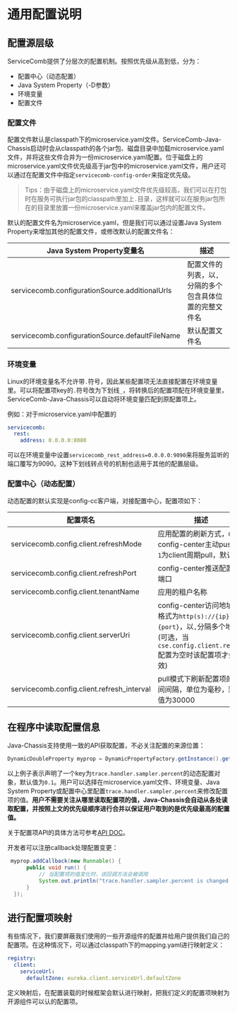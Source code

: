# 通用配置说明

## 配置源层级

ServiceComb提供了分层次的配置机制。按照优先级从高到低，分为：
* 配置中心（动态配置）
* Java System Property（-D参数）
* 环境变量
* 配置文件

### 配置文件

配置文件默认是classpath下的microservice.yaml文件。ServiceComb-Java-Chassis启动时会从classpath的各个jar包、磁盘目录中加载microservice.yaml文件，并将这些文件合并为一份microservice.yaml配置。位于磁盘上的microservice.yaml文件优先级高于jar包中的microservice.yaml文件，用户还可以通过在配置文件中指定`servicecomb-config-order`来指定优先级。

> Tips：由于磁盘上的microservice.yaml文件优先级较高，我们可以在打包时在服务可执行jar包的classpath里加上`.`目录，这样就可以在服务jar包所在的目录里放置一份microservice.yaml来覆盖jar包内的配置文件。

默认的配置文件名为microservice.yaml，但是我们可以通过设置Java System Property来增加其他的配置文件，或修改默认的配置文件名：

|Java System Property变量名|描述|
|---|---|
|servicecomb.configurationSource.additionalUrls|配置文件的列表，以`,`分隔的多个包含具体位置的完整文件名|
|servicecomb.configurationSource.defaultFileName|默认配置文件名|

### 环境变量

Linux的环境变量名不允许带`.`符号，因此某些配置项无法直接配置在环境变量里。可以将配置项key的`.`符号改为下划线`_`，将转换后的配置项配在环境变量里，ServiceComb-Java-Chassis可以自动将环境变量匹配到原配置项上。

例如：对于microservice.yaml中配置的
```yaml
servicecomb:
  rest:
    address: 0.0.0.0:8080
```
可以在环境变量中设置`servicecomb_rest_address=0.0.0.0:9090`来将服务监听的端口覆写为9090。这种下划线转点号的机制也适用于其他的配置层级。

### 配置中心（动态配置）

动态配置的默认实现是config-cc客户端，对接配置中心，配置项如下：

|配置项名|描述|
|---|---|
|servicecomb.config.client.refreshMode|应用配置的刷新方式，`0`为config-center主动push，`1`为client周期pull，默认为`0`|
|servicecomb.config.client.refreshPort|config-center推送配置的端口|
|servicecomb.config.client.tenantName|应用的租户名称|
|servicecomb.config.client.serverUri|config-center访问地址，格式为`http(s)://{ip}:{port}`，以`,`分隔多个地址(可选，当`cse.config.client.regUri`配置为空时该配置项才会生效)|
|servicecomb.config.client.refresh_interval|pull模式下刷新配置项的时间间隔，单位为毫秒，默认值为30000|

## 在程序中读取配置信息

Java-Chassis支持使用一致的API获取配置，不必关注配置的来源位置：
```java
DynamicDoubleProperty myprop = DynamicPropertyFactory.getInstance().getDoubleProperty("trace.handler.sampler.percent", 0.1);
```
以上例子表示声明了一个key为`trace.handler.sampler.percent`的动态配置对象，默认值为`0.1`。用户可以选择在microservice.yaml文件、环境变量、Java System Property或配置中心里配置`trace.handler.sampler.percent`来修改配置项的值。**用户不需要关注从哪里读取配置项的值，Java-Chassis会自动从各处读取配置，并按照上文的优先级顺序进行合并以保证用户取到的是优先级最高的配置值。**

关于配置项API的具体方法可参考[API DOC](https://netflix.github.io/archaius/archaius-core-javadoc/com/netflix/config/DynamicPropertyFactory.html)。

开发者可以注册callback处理配置变更：
```java
 myprop.addCallback(new Runnable() {
      public void run() {
          // 当配置项的值变化时，该回调方法会被调用
          System.out.println("trace.handler.sampler.percent is changed!");
      }
  });
```

## 进行配置项映射
有些情况下，我们要屏蔽我们使用的一些开源组件的配置并给用户提供我们自己的配置项。在这种情况下，可以通过classpath下的mapping.yaml进行映射定义：
```yaml
registry:
  client:
    serviceUrl:
      defaultZone: eureka.client.serviceUrl.defaultZone
```

定义映射后，在配置装载的时候框架会默认进行映射，把我们定义的配置项映射为开源组件可以认的配置项。
